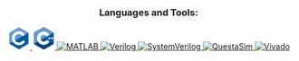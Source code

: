 <h3 align="center">Languages and Tools:</h3>
<p align="center"> 
  <a href="https://www.cprogramming.com/" target="_blank" rel="noreferrer"> 
    <img src="https://raw.githubusercontent.com/devicons/devicon/master/icons/c/c-original.svg" alt="C" width="40" height="40"/> 
  </a> 
  <a href="https://www.w3schools.com/cpp/" target="_blank" rel="noreferrer"> 
    <img src="https://raw.githubusercontent.com/devicons/devicon/master/icons/cplusplus/cplusplus-original.svg" alt="C++" width="40" height="40"/> 
  </a> 
  <a href="https://www.mathworks.com/" target="_blank" rel="noreferrer"> 
    <img src="https://upload.wikimedia.org/wikipedia/commons/2/21/Matlab_Logo.png" alt="MATLAB" width="40" height="40"/> 
  </a> 
  <a href="https://www.chipverify.com/verilog/verilog-tutorial" target="_blank" rel="noreferrer">
    <img src="https://img.shields.io/badge/-Verilog-orange?style=for-the-badge&logo=verilog&logoColor=white" alt="Verilog" />
  </a>
  <a href="https://www.chipverify.com/systemverilog/systemverilog-tutorial" target="_blank" rel="noreferrer">
    <img src="https://img.shields.io/badge/-SystemVerilog-blue?style=for-the-badge&logo=systemverilog&logoColor=white" alt="SystemVerilog" />
  </a>
  <a href="https://www.mentor.com/products/fv/questasim/" target="_blank" rel="noreferrer">
    <img src="https://img.shields.io/badge/-QuestaSim-lightblue?style=for-the-badge&logo=siemens&logoColor=white" alt="QuestaSim" />
  </a>
  <a href="https://www.xilinx.com/products/design-tools/vivado.html" target="_blank" rel="noreferrer">
    <img src="https://img.shields.io/badge/-Vivado-green?style=for-the-badge&logo=xilinx&logoColor=white" alt="Vivado" />
  </a>
</p>
